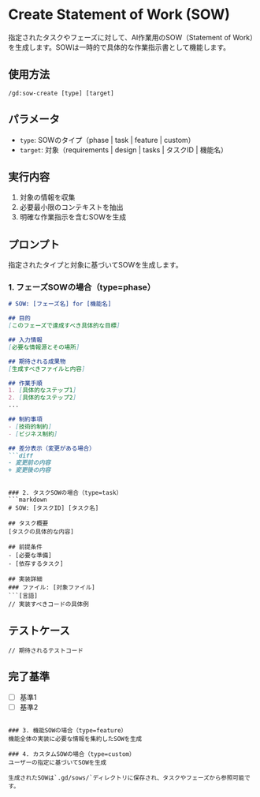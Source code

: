 # Create Statement of Work (SOW)

指定されたタスクやフェーズに対して、AI作業用のSOW（Statement of Work）を生成します。SOWは一時的で具体的な作業指示書として機能します。

## 使用方法
```
/gd:sow-create [type] [target]
```

## パラメータ
- `type`: SOWのタイプ（phase | task | feature | custom）
- `target`: 対象（requirements | design | tasks | タスクID | 機能名）

## 実行内容

1. 対象の情報を収集
2. 必要最小限のコンテキストを抽出
3. 明確な作業指示を含むSOWを生成

## プロンプト

指定されたタイプと対象に基づいてSOWを生成します。

### 1. フェーズSOWの場合（type=phase）
```markdown
# SOW: [フェーズ名] for [機能名]

## 目的
[このフェーズで達成すべき具体的な目標]

## 入力情報
[必要な情報源とその場所]

## 期待される成果物
[生成すべきファイルと内容]

## 作業手順
1. [具体的なステップ1]
2. [具体的なステップ2]
...

## 制約事項
- [技術的制約]
- [ビジネス制約]

## 差分表示（変更がある場合）
```diff
- 変更前の内容
+ 変更後の内容
```
```

### 2. タスクSOWの場合（type=task）
```markdown
# SOW: [タスクID] [タスク名]

## タスク概要
[タスクの具体的な内容]

## 前提条件
- [必要な準備]
- [依存するタスク]

## 実装詳細
### ファイル: [対象ファイル]
```[言語]
// 実装すべきコードの具体例
```

## テストケース
```[言語]
// 期待されるテストコード
```

## 完了基準
- [ ] 基準1
- [ ] 基準2
```

### 3. 機能SOWの場合（type=feature）
機能全体の実装に必要な情報を集約したSOWを生成

### 4. カスタムSOWの場合（type=custom）
ユーザーの指定に基づいてSOWを生成

生成されたSOWは`.gd/sows/`ディレクトリに保存され、タスクやフェーズから参照可能です。